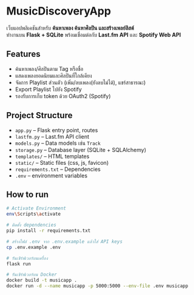 # MusicDiscoveryApp

เว็บแอปพลิเคชันสำหรับ **ค้นหาเพลง ค้นหาศิลปิน และสร้างเพลย์ลิสต์**  
ทำงานบน **Flask + SQLite** พร้อมเชื่อมต่อกับ **Last.fm API** และ **Spotify Web API**

## Features
- ค้นหาเพลง/ศิลปินตาม Tag หรือชื่อ
- แสดงเพลงยอดนิยมและศิลปินที่ใกล้เคียง
- จัดการ Playlist ส่วนตัว (เพิ่ม/ลบเพลง(ยังลบไม่ได้), แชร์สาธารณะ)
- Export Playlist ไปยัง Spotify
- รองรับการเก็บ token ด้วย OAuth2 (Spotify)

## Project Structure
- `app.py` – Flask entry point, routes
- `lastfm.py` – Last.fm API client
- `models.py` – Data models เช่น `Track`
- `storage.py` – Database layer (SQLite + SQLAlchemy)
- `templates/` – HTML templates
- `static/` – Static files (css, js, favicon)
- `requirements.txt` – Dependencies
- `.env` – environment variables

## How to run
```bash
# Activate Environment 
env\Scripts\activate

# ติดตั้ง dependencies
pip install -r requirements.txt

# สร้างไฟล์ .env จาก .env.example แล้วใส่ API keys
cp .env.example .env

# รันเซิร์ฟเวอร์บนเครื่อง
flask run

# รันเซิร์ฟเวอร์บน Docker
docker build -t musicapp .
docker run -d --name musicapp -p 5000:5000 --env-file .env musicapp